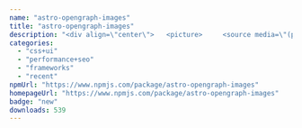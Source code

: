 ```yaml
---
name: "astro-opengraph-images"
title: "astro-opengraph-images"
description: "<div align=\"center\">   <picture>     <source media=\"(prefers-color-scheme: dark)\" srcset=\"https://cdn.rawgit.com/shepherdjerred/astro-opengraph-images/main/assets/logo-dark.png\">     <source media=\"(prefers-color-scheme: light)\" srcset=\"https://cdn.rawgit"
categories:
  - "css+ui"
  - "performance+seo"
  - "frameworks"
  - "recent"
npmUrl: "https://www.npmjs.com/package/astro-opengraph-images"
homepageUrl: "https://www.npmjs.com/package/astro-opengraph-images"
badge: "new"
downloads: 539
---
```


